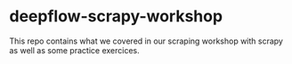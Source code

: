 # deepflow-scrapy-workshop
This repo contains what we covered in our scraping workshop with scrapy as well as some practice exercices.
